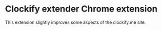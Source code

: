 # Clockify extender Chrome extension

This extension slightly improves some aspects of the clockify.me site.
